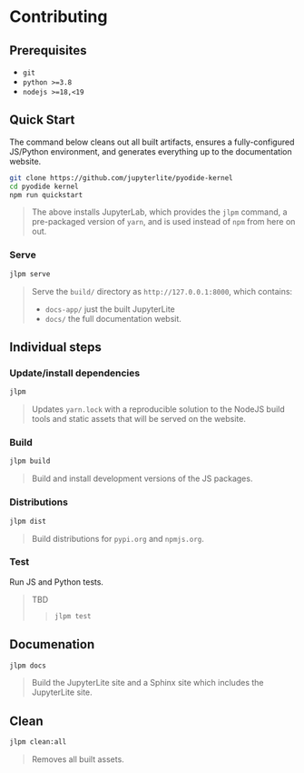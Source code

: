 # Contributing

## Prerequisites

- `git`
- `python >=3.8`
- `nodejs >=18,<19`

## Quick Start

The command below cleans out all built artifacts, ensures a fully-configured JS/Python
environment, and generates everything up to the documentation website.

```bash
git clone https://github.com/jupyterlite/pyodide-kernel
cd pyodide kernel
npm run quickstart
```

> The above installs JupyterLab, which provides the `jlpm` command, a pre-packaged
> version of `yarn`, and is used instead of `npm` from here on out.

### Serve

```bash
jlpm serve
```

> Serve the `build/` directory as `http://127.0.0.1:8000`, which contains:
>
> - `docs-app/` just the built JupyterLite
> - `docs/` the full documentation websit.

## Individual steps

### Update/install dependencies

```bash
jlpm
```

> Updates `yarn.lock` with a reproducible solution to the NodeJS build tools and static
> assets that will be served on the website.

### Build

```bash
jlpm build
```

> Build and install development versions of the JS packages.

### Distributions

```bash
jlpm dist
```

> Build distributions for `pypi.org` and `npmjs.org`.

### Test

Run JS and Python tests.

> TBD
>
> > ```bash
> > jlpm test
> > ```

## Documenation

```bash
jlpm docs
```

> Build the JupyterLite site and a Sphinx site which includes the JupyterLite site.

## Clean

```bash
jlpm clean:all
```

> Removes all built assets.
